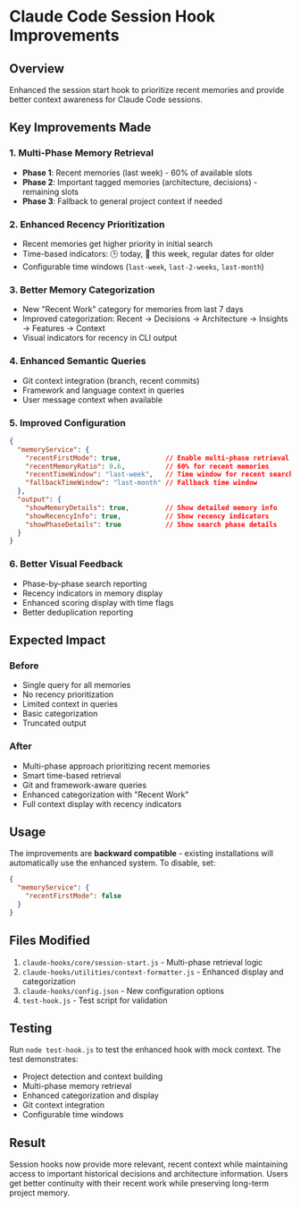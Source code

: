 # Claude Code Session Hook Improvements

## Overview
Enhanced the session start hook to prioritize recent memories and provide better context awareness for Claude Code sessions.

## Key Improvements Made

### 1. Multi-Phase Memory Retrieval
- **Phase 1**: Recent memories (last week) - 60% of available slots
- **Phase 2**: Important tagged memories (architecture, decisions) - remaining slots
- **Phase 3**: Fallback to general project context if needed

### 2. Enhanced Recency Prioritization
- Recent memories get higher priority in initial search
- Time-based indicators: 🕒 today, 📅 this week, regular dates for older
- Configurable time windows (`last-week`, `last-2-weeks`, `last-month`)

### 3. Better Memory Categorization
- New "Recent Work" category for memories from last 7 days
- Improved categorization: Recent → Decisions → Architecture → Insights → Features → Context
- Visual indicators for recency in CLI output

### 4. Enhanced Semantic Queries  
- Git context integration (branch, recent commits)
- Framework and language context in queries
- User message context when available

### 5. Improved Configuration
```json
{
  "memoryService": {
    "recentFirstMode": true,           // Enable multi-phase retrieval
    "recentMemoryRatio": 0.6,          // 60% for recent memories
    "recentTimeWindow": "last-week",   // Time window for recent search
    "fallbackTimeWindow": "last-month" // Fallback time window
  },
  "output": {
    "showMemoryDetails": true,         // Show detailed memory info
    "showRecencyInfo": true,           // Show recency indicators
    "showPhaseDetails": true           // Show search phase details
  }
}
```

### 6. Better Visual Feedback
- Phase-by-phase search reporting
- Recency indicators in memory display
- Enhanced scoring display with time flags
- Better deduplication reporting

## Expected Impact

### Before
- Single query for all memories
- No recency prioritization
- Limited context in queries
- Basic categorization
- Truncated output

### After  
- Multi-phase approach prioritizing recent memories
- Smart time-based retrieval
- Git and framework-aware queries
- Enhanced categorization with "Recent Work"
- Full context display with recency indicators

## Usage

The improvements are **backward compatible** - existing installations will automatically use the enhanced system. To disable, set:

```json
{
  "memoryService": {
    "recentFirstMode": false
  }
}
```

## Files Modified

1. `claude-hooks/core/session-start.js` - Multi-phase retrieval logic
2. `claude-hooks/utilities/context-formatter.js` - Enhanced display and categorization  
3. `claude-hooks/config.json` - New configuration options
4. `test-hook.js` - Test script for validation

## Testing

Run `node test-hook.js` to test the enhanced hook with mock context. The test demonstrates:
- Project detection and context building
- Multi-phase memory retrieval
- Enhanced categorization and display
- Git context integration
- Configurable time windows

## Result

Session hooks now provide more relevant, recent context while maintaining access to important historical decisions and architecture information. Users get better continuity with their recent work while preserving long-term project memory.